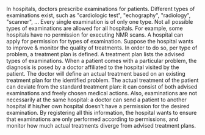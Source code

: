In hospitals, doctors prescribe examinations for patients. Different types of examinations exist, such as "cardiologic test", "echography", "radiology", "scanner", … Every single examination is of only one type.  Not all possible types of examinations are allowed for all hospitals. For example, some hospitals have no permission for executing NMR scans. A hospital can apply for permission for types of examination.
Suppose the hospital wants to improve & monitor the quality of treatments. In order to do so, per type of problem, a treatment plan is defined. A treatment plan lists the advised types of examinations. When a patient comes with a particular problem, the diagnosis is posed by a doctor affiliated to the hospital visited by the patient. The doctor will define an actual treatment based on an existing treatment plan for the identified problem. The actual treatment of the patient can deviate from the standard treatment plan: it can consist of both advised examinations and freely chosen medical actions. Also, examinations are not necessarily at the same hospital: a doctor can send a patient to another hospital if his/her own hospital doesn't have a permission for the desired examination. By registering all this information, the hospital wants to ensure that examinations are only performed according to permissions, and monitor how much actual treatments diverge from advised treatment plans.